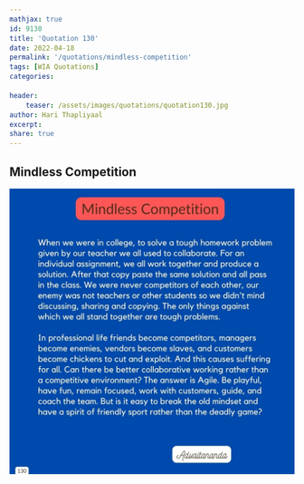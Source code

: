 ```yaml
---
mathjax: true
id: 9130
title: 'Quotation 130'
date: 2022-04-18
permalink: '/quotations/mindless-competition'
tags: [WIA Quotations] 
categories: 

header:
    teaser: /assets/images/quotations/quotation130.jpg
author: Hari Thapliyaal 
excerpt:
share: true 
---
```


## Mindless Competition

![Mindless Competition](/assets/images/quotations/quotation130.jpg)
